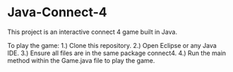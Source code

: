 # Java-Connect-4
This project is an interactive connect 4 game built in Java.

To play the game:
1.) Clone this repository.
2.) Open Eclipse or any Java IDE.
3.) Ensure all files are in the same package connect4.
4.) Run the main method within the Game.java file to play the game.
